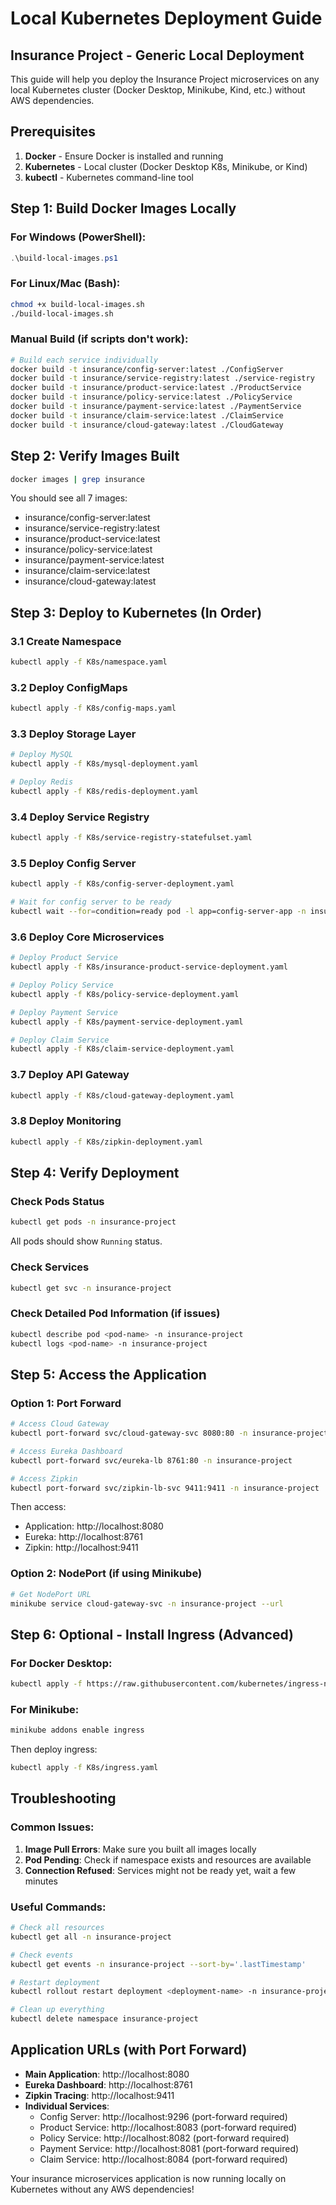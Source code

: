 # Local Kubernetes Deployment Guide
## Insurance Project - Generic Local Deployment

This guide will help you deploy the Insurance Project microservices on any local Kubernetes cluster (Docker Desktop, Minikube, Kind, etc.) without AWS dependencies.

## Prerequisites

1. **Docker** - Ensure Docker is installed and running
2. **Kubernetes** - Local cluster (Docker Desktop K8s, Minikube, or Kind)
3. **kubectl** - Kubernetes command-line tool

## Step 1: Build Docker Images Locally

### For Windows (PowerShell):
```powershell
.\build-local-images.ps1
```

### For Linux/Mac (Bash):
```bash
chmod +x build-local-images.sh
./build-local-images.sh
```

### Manual Build (if scripts don't work):
```bash
# Build each service individually
docker build -t insurance/config-server:latest ./ConfigServer
docker build -t insurance/service-registry:latest ./service-registry
docker build -t insurance/product-service:latest ./ProductService
docker build -t insurance/policy-service:latest ./PolicyService
docker build -t insurance/payment-service:latest ./PaymentService
docker build -t insurance/claim-service:latest ./ClaimService
docker build -t insurance/cloud-gateway:latest ./CloudGateway
```

## Step 2: Verify Images Built
```bash
docker images | grep insurance
```

You should see all 7 images:
- insurance/config-server:latest
- insurance/service-registry:latest
- insurance/product-service:latest
- insurance/policy-service:latest
- insurance/payment-service:latest
- insurance/claim-service:latest
- insurance/cloud-gateway:latest

## Step 3: Deploy to Kubernetes (In Order)

### 3.1 Create Namespace
```bash
kubectl apply -f K8s/namespace.yaml
```

### 3.2 Deploy ConfigMaps
```bash
kubectl apply -f K8s/config-maps.yaml
```

### 3.3 Deploy Storage Layer
```bash
# Deploy MySQL
kubectl apply -f K8s/mysql-deployment.yaml

# Deploy Redis
kubectl apply -f K8s/redis-deployment.yaml
```

### 3.4 Deploy Service Registry
```bash
kubectl apply -f K8s/service-registry-statefulset.yaml
```

### 3.5 Deploy Config Server
```bash
kubectl apply -f K8s/config-server-deployment.yaml

# Wait for config server to be ready
kubectl wait --for=condition=ready pod -l app=config-server-app -n insurance-project --timeout=300s
```

### 3.6 Deploy Core Microservices
```bash
# Deploy Product Service
kubectl apply -f K8s/insurance-product-service-deployment.yaml

# Deploy Policy Service
kubectl apply -f K8s/policy-service-deployment.yaml

# Deploy Payment Service
kubectl apply -f K8s/payment-service-deployment.yaml

# Deploy Claim Service
kubectl apply -f K8s/claim-service-deployment.yaml
```

### 3.7 Deploy API Gateway
```bash
kubectl apply -f K8s/cloud-gateway-deployment.yaml
```

### 3.8 Deploy Monitoring
```bash
kubectl apply -f K8s/zipkin-deployment.yaml
```

## Step 4: Verify Deployment

### Check Pods Status
```bash
kubectl get pods -n insurance-project
```

All pods should show `Running` status.

### Check Services
```bash
kubectl get svc -n insurance-project
```

### Check Detailed Pod Information (if issues)
```bash
kubectl describe pod <pod-name> -n insurance-project
kubectl logs <pod-name> -n insurance-project
```

## Step 5: Access the Application

### Option 1: Port Forward
```bash
# Access Cloud Gateway
kubectl port-forward svc/cloud-gateway-svc 8080:80 -n insurance-project

# Access Eureka Dashboard
kubectl port-forward svc/eureka-lb 8761:80 -n insurance-project

# Access Zipkin
kubectl port-forward svc/zipkin-lb-svc 9411:9411 -n insurance-project
```

Then access:
- Application: http://localhost:8080
- Eureka: http://localhost:8761
- Zipkin: http://localhost:9411

### Option 2: NodePort (if using Minikube)
```bash
# Get NodePort URL
minikube service cloud-gateway-svc -n insurance-project --url
```

## Step 6: Optional - Install Ingress (Advanced)

### For Docker Desktop:
```bash
kubectl apply -f https://raw.githubusercontent.com/kubernetes/ingress-nginx/controller-v1.8.1/deploy/static/provider/cloud/deploy.yaml
```

### For Minikube:
```bash
minikube addons enable ingress
```

Then deploy ingress:
```bash
kubectl apply -f K8s/ingress.yaml
```

## Troubleshooting

### Common Issues:

1. **Image Pull Errors**: Make sure you built all images locally
2. **Pod Pending**: Check if namespace exists and resources are available
3. **Connection Refused**: Services might not be ready yet, wait a few minutes

### Useful Commands:
```bash
# Check all resources
kubectl get all -n insurance-project

# Check events
kubectl get events -n insurance-project --sort-by='.lastTimestamp'

# Restart deployment
kubectl rollout restart deployment <deployment-name> -n insurance-project

# Clean up everything
kubectl delete namespace insurance-project
```

## Application URLs (with Port Forward)

- **Main Application**: http://localhost:8080
- **Eureka Dashboard**: http://localhost:8761
- **Zipkin Tracing**: http://localhost:9411
- **Individual Services**:
  - Config Server: http://localhost:9296 (port-forward required)
  - Product Service: http://localhost:8083 (port-forward required)
  - Policy Service: http://localhost:8082 (port-forward required)
  - Payment Service: http://localhost:8081 (port-forward required)
  - Claim Service: http://localhost:8084 (port-forward required)

Your insurance microservices application is now running locally on Kubernetes without any AWS dependencies! 
